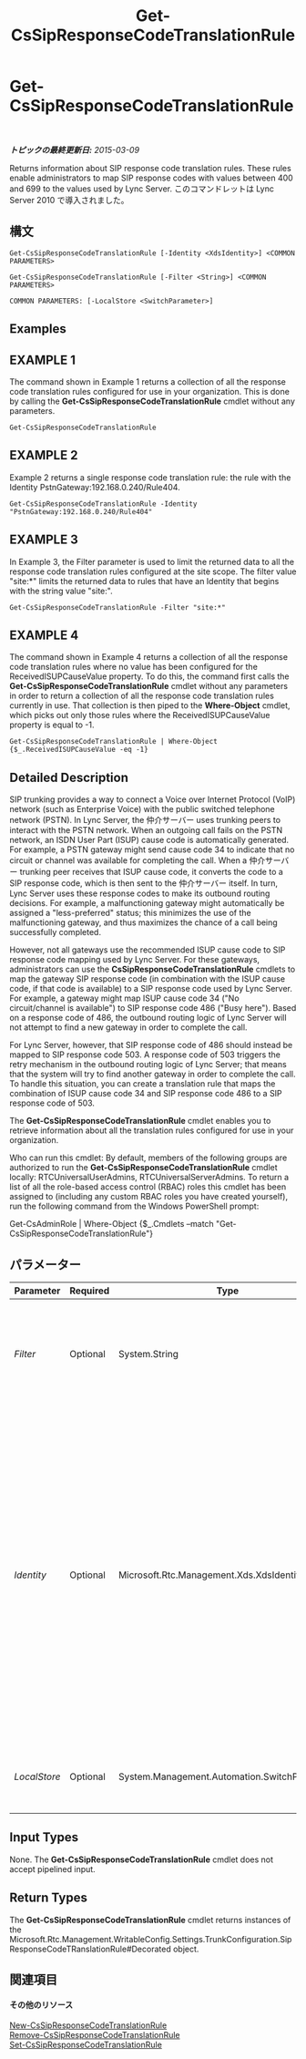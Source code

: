 ﻿---
title: Get-CsSipResponseCodeTranslationRule
TOCTitle: Get-CsSipResponseCodeTranslationRule
ms:assetid: 075e9e85-8f85-402c-9256-4e73ec93f96b
ms:mtpsurl: https://technet.microsoft.com/ja-jp/library/Gg398130(v=OCS.15)
ms:contentKeyID: 48271149
ms.date: 05/19/2016
mtps_version: v=OCS.15
ms.translationtype: HT
---

# Get-CsSipResponseCodeTranslationRule

 

_**トピックの最終更新日:** 2015-03-09_

Returns information about SIP response code translation rules. These rules enable administrators to map SIP response codes with values between 400 and 699 to the values used by Lync Server. このコマンドレットは Lync Server 2010 で導入されました。

## 構文

    Get-CsSipResponseCodeTranslationRule [-Identity <XdsIdentity>] <COMMON PARAMETERS>

    Get-CsSipResponseCodeTranslationRule [-Filter <String>] <COMMON PARAMETERS>

    COMMON PARAMETERS: [-LocalStore <SwitchParameter>]

## Examples

## EXAMPLE 1

The command shown in Example 1 returns a collection of all the response code translation rules configured for use in your organization. This is done by calling the **Get-CsSipResponseCodeTranslationRule** cmdlet without any parameters.

    Get-CsSipResponseCodeTranslationRule

## EXAMPLE 2

Example 2 returns a single response code translation rule: the rule with the Identity PstnGateway:192.168.0.240/Rule404.

    Get-CsSipResponseCodeTranslationRule -Identity "PstnGateway:192.168.0.240/Rule404"

## EXAMPLE 3

In Example 3, the Filter parameter is used to limit the returned data to all the response code translation rules configured at the site scope. The filter value "site:\*" limits the returned data to rules that have an Identity that begins with the string value "site:".

    Get-CsSipResponseCodeTranslationRule -Filter "site:*"

## EXAMPLE 4

The command shown in Example 4 returns a collection of all the response code translation rules where no value has been configured for the ReceivedISUPCauseValue property. To do this, the command first calls the **Get-CsSipResponseCodeTranslationRule** cmdlet without any parameters in order to return a collection of all the response code translation rules currently in use. That collection is then piped to the **Where-Object** cmdlet, which picks out only those rules where the ReceivedISUPCauseValue property is equal to -1.

    Get-CsSipResponseCodeTranslationRule | Where-Object {$_.ReceivedISUPCauseValue -eq -1}

## Detailed Description

SIP trunking provides a way to connect a Voice over Internet Protocol (VoIP) network (such as Enterprise Voice) with the public switched telephone network (PSTN). In Lync Server, the 仲介サーバー uses trunking peers to interact with the PSTN network. When an outgoing call fails on the PSTN network, an ISDN User Part (ISUP) cause code is automatically generated. For example, a PSTN gateway might send cause code 34 to indicate that no circuit or channel was available for completing the call. When a 仲介サーバー trunking peer receives that ISUP cause code, it converts the code to a SIP response code, which is then sent to the 仲介サーバー itself. In turn, Lync Server uses these response codes to make its outbound routing decisions. For example, a malfunctioning gateway might automatically be assigned a "less-preferred" status; this minimizes the use of the malfunctioning gateway, and thus maximizes the chance of a call being successfully completed.

However, not all gateways use the recommended ISUP cause code to SIP response code mapping used by Lync Server. For these gateways, administrators can use the **CsSipResponseCodeTranslationRule** cmdlets to map the gateway SIP response code (in combination with the ISUP cause code, if that code is available) to a SIP response code used by Lync Server. For example, a gateway might map ISUP cause code 34 ("No circuit/channel is available") to SIP response code 486 ("Busy here"). Based on a response code of 486, the outbound routing logic of Lync Server will not attempt to find a new gateway in order to complete the call.

For Lync Server, however, that SIP response code of 486 should instead be mapped to SIP response code 503. A response code of 503 triggers the retry mechanism in the outbound routing logic of Lync Server; that means that the system will try to find another gateway in order to complete the call. To handle this situation, you can create a translation rule that maps the combination of ISUP cause code 34 and SIP response code 486 to a SIP response code of 503.

The **Get-CsSipResponseCodeTranslationRule** cmdlet enables you to retrieve information about all the translation rules configured for use in your organization.

Who can run this cmdlet: By default, members of the following groups are authorized to run the **Get-CsSipResponseCodeTranslationRule** cmdlet locally: RTCUniversalUserAdmins, RTCUniversalServerAdmins. To return a list of all the role-based access control (RBAC) roles this cmdlet has been assigned to (including any custom RBAC roles you have created yourself), run the following command from the Windows PowerShell prompt:

Get-CsAdminRole | Where-Object {$\_.Cmdlets –match "Get-CsSipResponseCodeTranslationRule"}

## パラメーター


<table>
<colgroup>
<col style="width: 25%" />
<col style="width: 25%" />
<col style="width: 25%" />
<col style="width: 25%" />
</colgroup>
<thead>
<tr class="header">
<th>Parameter</th>
<th>Required</th>
<th>Type</th>
<th>Description</th>
</tr>
</thead>
<tbody>
<tr class="odd">
<td><p><em>Filter</em></p></td>
<td><p>Optional</p></td>
<td><p>System.String</p></td>
<td><p>Enables you to use wildcards when specifying the translation rule (or rules) to be returned. For example, this syntax returns all the translation rules that have the string value &quot;404&quot; in their Identity:</p>
<p>-Filter &quot;*404*&quot;</p></td>
</tr>
<tr class="even">
<td><p><em>Identity</em></p></td>
<td><p>Optional</p></td>
<td><p>Microsoft.Rtc.Management.Xds.XdsIdentity</p></td>
<td><p>Unique identifier for the translation rule. The identity for a translation rule consists of two parts: the scope where the rule was configured, and the name given to the rule when it was created. For example, a translation rule named Rule404 that was created at the global scope would have an Identity that looked like this: global/Rule404.</p>
<p>In addition to the global scope, translation rules can also be created at the site scope or the service scope (albeit for the PstnGateway service only).</p>
<p>To return all the translation rules created for a particular site or service, you can simply specify the site or service Identity. For example:</p>
<p>-Identity &quot;site:Redmond&quot;</p>
<p>If this parameter is omitted, the <strong>Get-CsSipResponseCodeTranslationRule</strong> cmdlet returns a collection of all your SIP response code translation rules.</p></td>
</tr>
<tr class="odd">
<td><p><em>LocalStore</em></p></td>
<td><p>Optional</p></td>
<td><p>System.Management.Automation.SwitchParameter</p></td>
<td><p>Retrieves the SIP response code translation rule data from the local replica of the 中央管理ストア rather than from the 中央管理ストア itself.</p></td>
</tr>
</tbody>
</table>


## Input Types

None. The **Get-CsSipResponseCodeTranslationRule** cmdlet does not accept pipelined input.

## Return Types

The **Get-CsSipResponseCodeTranslationRule** cmdlet returns instances of the Microsoft.Rtc.Management.WritableConfig.Settings.TrunkConfiguration.SipResponseCodeTRanslationRule\#Decorated object.

## 関連項目

#### その他のリソース

[New-CsSipResponseCodeTranslationRule](new-cssipresponsecodetranslationrule.md)  
[Remove-CsSipResponseCodeTranslationRule](remove-cssipresponsecodetranslationrule.md)  
[Set-CsSipResponseCodeTranslationRule](set-cssipresponsecodetranslationrule.md)

